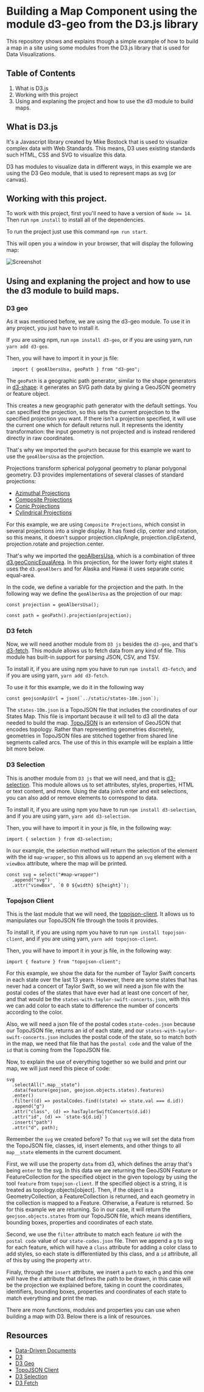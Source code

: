 # Building a Map Component using the module d3-geo from the D3.js library

This repository shows and explains though a simple example of how to build a map in a site using some modules from the D3.js library that is used for Data Visualizations.

## Table of Contents

1. What is D3.js
2. Working with this project
3. Using and explaning the project and how to use the d3 module to build maps.

## What is D3.js

It's a Javascript library created by Mike Bostock that is used to visualize complex data with Web Standards. This means, D3 uses existing standards such HTML, CSS and SVG to visualize this data.

D3 has modules to visualize data in different ways, in this example we are using the D3 Geo module, that is used to represent maps as svg (or canvas).

## Working with this project.

To work with this project, first you'll need to have a version of `Node >= 14`. Then run `npm install` to install all of the dependencies.

To run the project just use this command `npm run start`.

This will open you a window in your browser, that will display the following map:

![Screenshot](./static/screenshot-map.png)

## Using and explaning the project and how to use the d3 module to build maps.

### D3 geo
As it was mentioned before, we are using the d3-geo module. To use it in any project, you just have to install it.

If you are using npm, run `npm install d3-geo`, or if you are using yarn, run `yarn add d3-geo`.

Then, you will have to import it in your js file:

```
  import { geoAlbersUsa, geoPath } from "d3-geo";
```

The `geoPath` is a geographic path generator, similar to the shape generators in [d3-shape](https://github.com/d3/d3-shape): it generates an SVG path data by giving a GeoJSON geometry or feature object. 

This creates a new geographic path generator with the default settings. You can specified the projection, so this sets the current projection to the specified projection you want. If there isn't a projection specified, it will use the current one which for default returns null. It represents the identity transformation: the input geometry is not projected and is instead rendered directly in raw coordinates.

That's why we imported the `geoPath` because for this example we want to use the `geoAlbersUsa` as the projection.


Projections transform spherical polygonal geometry to planar polygonal geometry. D3 provides implementations of several classes of standard projections:

- [Azimuthal Projections](https://github.com/d3/d3-geo#azimuthal-projections)
- [Composite Projections](https://github.com/d3/d3-geo#composite-projections)
- [Conic Projections](https://github.com/d3/d3-geo#conic-projections)
- [Cylindrical Projections](https://github.com/d3/d3-geo#cylindrical-projections)

For this example, we are using `Composite Projections`, which consist in several projections into a single display. It has fixed clip, center and rotation, so this means, it doesn't suppor projection.clipAngle, projection.clipExtend, projection.rotate and projection.center. 

That's why we imported the [geoAlbersUsa](https://github.com/d3/d3-geo#geoAlbersUsa), which is a combination of three [d3.geoConicEqualArea](https://github.com/d3/d3-geo#geoConicEqualArea). In this projection, for the lower forty eight states it uses the `d3.geoAlbers` and for Alaska and Hawai it uses separate conic equal-area.

In the code, we define a variable for the projection and the path. In the following way we define the `geoAlberUsa` as the projection of our map:

```
const projection = geoAlbersUsa();

const path = geoPath().projection(projection);
```

### D3 fetch
Now, we will need another module from `D3 js` besides the `d3-geo`, and that's [d3-fetch](https://github.com/d3/d3-fetch). This module allows us to fetch data from any kind of file. This module has built-in support for parsing JSON, CSV, and TSV.

To install it, if you are using npm you have to run `npm install d3-fetch`, and if you are using yarn, `yarn add d3-fetch`.

To use it for this example, we do it in the following way

```
const geojsonApiUrl = json(`../static/states-10m.json`);
```

The `states-10m.json` is a TopoJSON file that includes the coordinates of our States Map. This file is important because it will tell to d3 all the data needed to build the map. [TopoJSON](https://github.com/topojson/topojson) is an extension of GeoJSON that encodes topology. Rather than representing geometries discretely, geometries in TopoJSON files are stitched together from shared line segments called arcs. The use of this in this example will be explain a little bit more below.

### D3 Selection
This is another module from `D3 js` that we will need, and that is [d3-selection](https://github.com/d3/d3-selection). This module allows us to set attributes, styles, properties, HTML or text content, and more. Using the data join’s enter and exit selections, you can also add or remove elements to correspond to data.

To install it, if you are using npm you have to run `npm install d3-selection`, and if you are using yarn, `yarn add d3-selection`.

Then, you will have to import it in your js file, in the following way:

```
import { selection } from d3-selection;
```

In our example, the selection method will return the selection of the element with the id `map-wrapper`, so this allows us to append an `svg` element with a `viewBox` attribute, where the map will be printed.

```
const svg = select("#map-wrapper")
  .append("svg")
  .attr("viewBox", `0 0 ${width} ${height}`);
```

### Topojson Client
This is the last module that we will need, the [topojson-client](https://github.com/topojson/topojson-client). It allows us to manipulates our TopoJSON file through the tools it provides.

To install it, if you are using npm you have to run `npm install topojson-client`, and if you are using yarn, `yarn add topojson-client`.

Then, you will have to import it in your js file, in the following way:

```
import { feature } from "topojson-client";
```

For this example, we show the data for the number of Taylor Swift concerts in each state over the last 13 years. However, there are some states that has never had a concert of Taylor Swift, so we will need a json file with the postal codes of the states that have ever had at least one concert of her, and that would be the `states-with-taylor-swift-concerts.json`, with this we can add color to each state to difference the number of concerts according to the color. 

Also, we will need a json file of the postal codes `state-codes.json` because our TopoJSON file, returns an id of each state, and our `states-with-taylor-swift-concerts.json` includes the postal code of the state, so to match both in the map, we need that file that has the `postal code` and the value of the `id` that is coming from the TopoJSON file.

Now, to explain the use of everything together so we build and print our map, we will just need this piece of code:

```
svg
  .selectAll(".map__state")
  .data(feature(geojson, geojson.objects.states).features)
  .enter()
  .filter((d) => postalCodes.find((state) => state.val === d.id))
  .append("g")
  .attr("class", (d) => hasTaylorSwiftConcerts(d.id))
  .attr("id", (d) => `state-${d.id}`)
  .insert("path")
  .attr("d", path);
```

Remember the `svg` we created before? To that `svg` we will set the data from the TopoJSON file, classes, id, insert elements, and other things to all `map__state` elements in the current document.

First, we will use the property `data` from d3, which defines the array that's being `enter` to the svg. In this data we are returning the GeoJS0N Feature or FeatureCollection for the specified object in the given topology by using the tool `feature` from `topojson-client`. If the specified object is a string, it is treated as topology.objects[object]. Then, if the object is a GeometryCollection, a FeatureCollection is returned, and each geometry in the collection is mapped to a Feature. Otherwise, a Feature is returned. So for this example we are returning. So in our case, it will return the `geojson.objects.states` from our TopoJSON file, which means identifiers, bounding boxes, properties and coordinates of each state.

Second, we use the `filter` attribute to match each feature `id` with the `postal code` value of our `state-codes.json` file. Then we append a `g` to svg for each feature, which will have a `class` attribute for adding a color class to add styles, so each state is differentiated by this class, and a `id` attribute, all of this by using the property `attr`. 

Finaly, through the `insert` attribute, we insert a `path` to each `g` and this one will have the `d` attribute that defines the path to be drawn, in this case will be the projection we explained before, taking in count the coordinates, identifiers, bounding boxes, properties and coordinates of each state to match everything and print the map.

There are more functions, modules and properties you can use when building a map with D3. Below there is a link of resources.

## Resources
- [Data-Driven Documents](https://d3js.org/)
- [D3](https://github.com/d3)
- [D3 Geo](https://github.com/d3/d3-geo)
- [TopoJSON Client](https://github.com/topojson/topojson-client)
- [D3 Selection](https://github.com/d3/d3-selection)
- [D3 Fetch](https://github.com/d3/d3-fetch)
